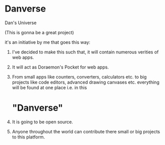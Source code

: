# Danverse
Dan's Universe 

(This is gonna be a great project)

it's an initiative by me that goes this way: 

1. I've decided to make this such that, it will contain numerous verities of web apps.

2. It will act as Doraemon's Pocket for web apps.

3. From small apps like counters, converters, calculators etc. to big projects like code editors, advanced drawing canvases etc. everything will be found at one place i.e. in this 

      # "Danverse"
4. It is going to be open source.

5. Anyone throughout the world can contribute there small or big projects  to this platform.
